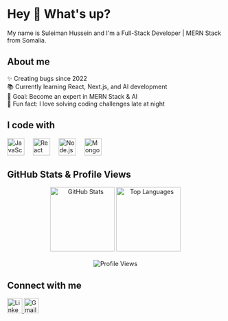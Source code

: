 <h1 align="left">Hey 👋 What's up?</h1>

<p align="left">My name is Suleiman Hussein and I'm a Full-Stack Developer | MERN Stack from Somalia.</p>

<h2 align="left">About me</h2>

<p align="left">
✨ Creating bugs since 2022 <br>
📚 Currently learning React, Next.js, and AI development <br>
🎯 Goal: Become an expert in MERN Stack & AI <br>
🎲 Fun fact: I love solving coding challenges late at night
</p>

<h2 align="left">I code with</h2>
<div align="left">
  <img src="https://cdn.jsdelivr.net/gh/devicons/devicon/icons/javascript/javascript-original.svg" height="40" alt="JavaScript" />
  <img width="12" />
  <img src="https://cdn.jsdelivr.net/gh/devicons/devicon/icons/react/react-original.svg" height="40" alt="React" />
  <img width="12" />
  <img src="https://cdn.jsdelivr.net/gh/devicons/devicon/icons/nodejs/nodejs-original.svg" height="40" alt="Node.js" />
  <img width="12" />
  <img src="https://cdn.jsdelivr.net/gh/devicons/devicon/icons/mongodb/mongodb-original.svg" height="40" alt="MongoDB" />
</div>

<h2 align="left">GitHub Stats & Profile Views</h2>
<div align="center">
  <img src="https://github-readme-stats.vercel.app/api?username=Suleimanhussein&show_icons=true&theme=dracula" height="150" alt="GitHub Stats" />
  <img src="https://github-readme-stats.vercel.app/api/top-langs/?username=Suleimanhussein&layout=compact&theme=dracula" height="150" alt="Top Languages" />
  <br><br>
  <img src="https://komarev.com/ghpvc/?username=Suleimanhussein&style=flat-square&color=blue" alt="Profile Views" />
</div>

<h2 align="left">Connect with me</h2>
<div align="left">
  <a href="https://www.linkedin.com/in/suleiman-hussein-99631a29a/" target="_blank">
    <img src="https://img.shields.io/badge/LinkedIn-0077B5?logo=linkedin&logoColor=white&style=for-the-badge" height="35" alt="LinkedIn" />
  </a>
  <a href="mailto:suleymaanxuseen24@gmail.com">
    <img src="https://img.shields.io/badge/Gmail-D14836?logo=gmail&logoColor=white&style=for-the-badge" height="35" alt="Gmail" />
  </a>
</div>
